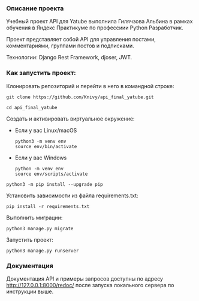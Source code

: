 ### Описание проекта

Учебный проект API для Yatube выполнила Гилячзова Альбина 
в рамках обучения в Яндекс Практикуме по профессиии Python Разработчик. 

Проект представляет собой API для управления постами, комментариями, группами постов и подписками. 

Технологии: Django Rest Framework, djoser, JWT.

### Как запустить проект:

Клонировать репозиторий и перейти в него в командной строке:

```
git clone https://github.com/Knivy/api_final_yatube.git
```

```
cd api_final_yatube
```

Cоздать и активировать виртуальное окружение:

* Если у вас Linux/macOS

    ```
    python3 -m venv env
    source env/bin/activate
    ```

* Если у вас Windows

    ```
    python -m venv env
    source env/scripts/activate
    ```

```
python3 -m pip install --upgrade pip
```

Установить зависимости из файла requirements.txt:

```
pip install -r requirements.txt
```

Выполнить миграции:

```
python3 manage.py migrate
```

Запустить проект:

```
python3 manage.py runserver
```

### Документация

Документация API и примеры запросов доступны по адресу http://127.0.0.1:8000/redoc/ после запуска локального сервера по инструкции выше. 